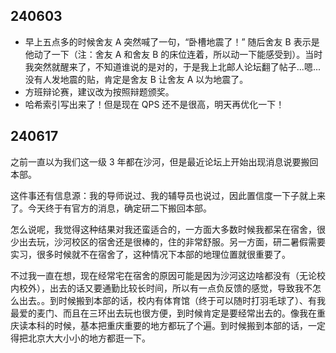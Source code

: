 ## 240603

-   早上五点多的时候舍友 A 突然喊了一句，“卧槽地震了！” 随后舍友 B 表示是他动了一下（注：舍友 A 和舍友 B 的床位连着，所以动一下能感受到）。当时我突然就醒来了，不知道谁说的是对的，于是我上北邮人论坛翻了帖子...嗯...没有人发地震的贴，肯定是舍友 B 让舍友 A 以为地震了。
-   方班辩论赛，建议改为按照辩题颁奖。
-   哈希索引写出来了！但是现在 QPS 还不是很高，明天再优化一下！

## 240617

之前一直以为我们这一级 $3$ 年都在沙河，但是最近论坛上开始出现消息说要搬回本部。

这件事还有信息源：我的导师说过、我的辅导员也说过，因此置信度一下子就上来了。今天终于有官方的消息，确定研二下搬回本部。

怎么说呢，我觉得这种结果对我还蛮适合的，一方面大多数时候我都呆在宿舍，很少出去玩，沙河校区的宿舍还是很棒的，住的非常舒服。另一方面，研二暑假需要实习，很多时候就不在宿舍了，这种情况下本部的地理位置就很重要了。

不过我一直在想，现在经常宅在宿舍的原因可能是因为沙河这边啥都没有（无论校内校外），出去的话又要通勤比较长时间，所以有一点负反馈的感觉，导致我不怎么出去。。到时候搬到本部的话，校内有体育馆（终于可以随时打羽毛球了）、有我最爱的麦门、而且在三环出去玩也很方便，到时候肯定是要经常出去的。像我在重庆读本科的时候，基本把重庆重要的地方都玩了个遍。到时候搬到本部的话，一定得把北京大大小小的地方都逛一下。